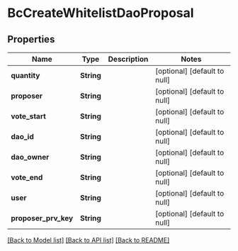 # BcCreateWhitelistDaoProposal

## Properties
Name | Type | Description | Notes
------------ | ------------- | ------------- | -------------
**quantity** | **String** |  | [optional] [default to null]
**proposer** | **String** |  | [optional] [default to null]
**vote_start** | **String** |  | [optional] [default to null]
**dao_id** | **String** |  | [optional] [default to null]
**dao_owner** | **String** |  | [optional] [default to null]
**vote_end** | **String** |  | [optional] [default to null]
**user** | **String** |  | [optional] [default to null]
**proposer_prv_key** | **String** |  | [optional] [default to null]

[[Back to Model list]](../README.md#documentation-for-models) [[Back to API list]](../README.md#documentation-for-api-endpoints) [[Back to README]](../README.md)


